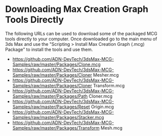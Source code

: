# Downloading Max Creation Graph Tools Directly

The following URLs can be used to download some of the packaged MCG tools directly to your computer. 
Once downloaded go to the main menu of 3ds Max and use the "Scripting > Install Max Creation Graph (.mcg) Package" 
to install the tools and use them. 

* https://github.com/ADN-DevTech/3dsMax-MCG-Samples/raw/master/Packages/Clone.mcg
* https://github.com/ADN-DevTech/3dsMax-MCG-Samples/raw/master/Packages/Cloner Mesher.mcg
* https://github.com/ADN-DevTech/3dsMax-MCG-Samples/raw/master/Packages/Cloner Transform.mcg
* https://github.com/ADN-DevTech/3dsMax-MCG-Samples/raw/master/Packages/Path Cloner.mcg
* https://github.com/ADN-DevTech/3dsMax-MCG-Samples/raw/master/Packages/Reset Origin.mcg
* https://github.com/ADN-DevTech/3dsMax-MCG-Samples/raw/master/Packages/Stacker.mcg
* https://github.com/ADN-DevTech/3dsMax-MCG-Samples/raw/master/Packages/Transform Mesh.mcg
